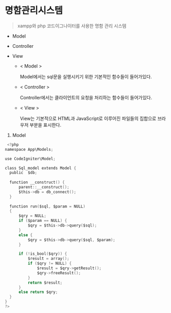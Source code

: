 # 명함관리시스템

> xampp와 php 코드이그나이터를 사용한 명함 관리 시스템

+ Model
+ Controller
+ View


  - < Model >

     Model에서는 sql문을 실행시키기 위한 기본적인 함수들이 들어가있다.
    
  - < Controller >
     
     Controller에서는 클라이언트의 요청을 처리하는 함수들이 들어가있다.
     
  - < View >

     View는 기본적으로 HTML과 JavaScript로 이루어진 파일들의 집합으로 브라우저 부분을 표시한다.
     
    
    
1. Model
  ```c
   <?php
namespace App\Models;

use CodeIgniter\Model;

class Sql_model extends Model {
	public	$db;
	
	function __construct() {
		parent::__construct();
		$this->db = db_connect();
	}
	
	function run($sql, $param = NULL)
	{
		$qry = NULL;
		if ($param == NULL) {
			$qry = $this->db->query($sql); 
		}
		else {
			$qry = $this->db->query($sql, $param);
		}

		if (!is_bool($qry)) {
			$result = array();
			if ($qry != NULL) {
				$result = $qry->getResult(); 
				$qry->freeResult(); 
			}
			return $result;
		}
		else return $qry;
	}
}
?>
